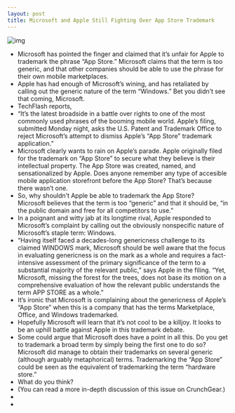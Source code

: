 ```yaml
---
layout: post
title: Microsoft and Apple Still Fighting Over App Store Trademark
---
```

![img](http://media.idownloadblog.com/wp-content/uploads/2011/03/Available-on-the-App-Store-e1299031886334.png)
* Microsoft has pointed the finger and claimed that it’s unfair for Apple to trademark the phrase “App Store.” Microsoft claims that the term is too generic, and that other companies should be able to use the phrase for their own mobile marketplaces.
* Apple has had enough of Microsoft’s wining, and has retaliated by calling out the generic nature of the term “Windows.” Bet you didn’t see that coming, Microsoft.
* TechFlash reports,
* “It’s the latest broadside in a battle over rights to one of the most commonly used phrases of the booming mobile world. Apple’s filing, submitted Monday night, asks the U.S. Patent and Trademark Office to reject Microsoft’s attempt to dismiss Apple’s “App Store” trademark application.”
* Microsoft clearly wants to rain on Apple’s parade. Apple originally filed for the trademark on “App Store” to secure what they believe is their intellectual property. The App Store was created, named, and sensationalized by Apple. Does anyone remember any type of accesible mobile application storefront before the App Store? That’s because there wasn’t one.
* So, why shouldn’t Apple be able to trademark the App Store? Microsoft believes that the term is too “generic” and that it should be, “in the public domain and free for all competitors to use.”
* In a poignant and witty jab at its longtime rival, Apple responded to Microsoft’s complaint by calling out the obviously nonspecific nature of Microsoft’s staple term: Windows.
* “Having itself faced a decades-long genericness challenge to its claimed WINDOWS mark, Microsoft should be well aware that the focus in evaluating genericness is on the mark as a whole and requires a fact-intensive assessment of the primary significance of the term to a substantial majority of the relevant public,” says Apple in the filing. “Yet, Microsoft, missing the forest for the trees, does not base its motion on a comprehensive evaluation of how the relevant public understands the term APP STORE as a whole.”
* It’s ironic that Microsoft is complaining about the genericness of Apple’s “App Store” when this is a company that has the terms Marketplace, Office, and Windows trademarked.
* Hopefully Microsoft will learn that it’s not cool to be a killjoy. It looks to be an uphill battle against Apple in this trademark debate.
* Some could argue that Microsoft does have a point in all this. Do you get to trademark a broad term by simply being the first one to do so? Microsoft did manage to obtain their trademarks on several generic (although arguably metaphorical) terms. Trademarking the “App Store” could be seen as the equivalent of trademarking the term “hardware store.”
* What do you think?
* (You can read a more in-depth discussion of this issue on CrunchGear.)
*  
*  

